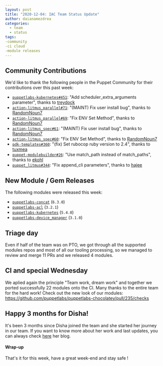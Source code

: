 ```yaml
---
layout: post
title: "2020-12-04: IAC Team Status Update"
author: daianamezdrea
categories:
  - team
  - status
tags:
-community
-ci cloud
-module releases
---
```


## Community Contributions

We'd like to thank the following people in the Puppet Community for their contributions over this past week:

- [`puppetlabs-kubernetes#451`][puppetlabs-kubernetes-pr-451]: "Add scheduler_extra_arguments parameter", thanks to [treydock][treydock]
- [`action-litmus_parallel#71`][action-litmus_parallel-pr-71]: "(MAINT) Fix user install bug", thanks to [RandomNoun7][RandomNoun7]
- [`action-litmus_parallel#69`][action-litmus_parallel-pr-69]: "Fix ENV Set Method", thanks to [RandomNoun7][RandomNoun7]
- [`action-litmus_spec#61`][action-litmus_spec-pr-61]: "(MAINT) Fix user install bug", thanks to [RandomNoun7][RandomNoun7]
- [`action-litmus_spec#60`][action-litmus_spec-pr-60]: "Fix ENV Set Method", thanks to [RandomNoun7][RandomNoun7]
- [`pdk-templates#360`][pdk-templates-pr-360]: "(fix) Set rubocop ruby version to 2.4", thanks to [tuxmea][tuxmea]
- [`puppet-modulebuilder#26`][puppet-modulebuilder-pr-26]: "Use match_path instead of match_paths", thanks to [ekohl][ekohl]
- [`puppet_litmus#344`][puppet_litmus-pr-344]: "Fix append_cli parameters", thanks to [hajee][hajee]

## New Module / Gem Releases

The following modules were released this week:

- [`puppetlabs-concat`][puppetlabs-concat] (`6.3.0`)
- [`puppetlabs-acl`][puppetlabs-acl] (`3.2.1`)
- [`puppetlabs-kubernetes`][puppetlabs-kubernetes] (`5.4.0`)
- [`puppetlabs-device_manager`][puppetlabs-device_manager] (`3.1.0`)

## Triage day

Even if half of the team was on PTO, we got through all the supported modules repos and most of all our tooling processing, so we managed to review and merge 11 PRs and we released 4 modules. 

## CI and special Wednesday

We aplied again the principle "Team work, dream work" and together we ported successfully 22 modules onto the CI. Many thanks to the entire team for the hard work! Check out the new look of our modules: https://github.com/puppetlabs/puppetlabs-chocolatey/pull/235/checks

## Happy 3 months for Disha! 

It's been 3 months since Disha joined the team and she started her journey in our team. If you want to know more about her work and last updates, you can always check [here](https://puppetlabs.github.io/iac/lifeofinternatpuppet/post_14.html) her blog.

#### Wrap-up

That's it for this week, have a great week-end and stay safe !


  [puppetlabs-concat]: https://github.com/puppetlabs/puppetlabs-concat
  [puppetlabs-acl]: https://github.com/puppetlabs/puppetlabs-acl
  [puppetlabs-kubernetes]: https://github.com/puppetlabs/puppetlabs-kubernetes
  [puppetlabs-device_manager]: https://github.com/puppetlabs/device_manager
  [puppetlabs-kubernetes-pr-451]: https://github.com/puppetlabs/puppetlabs-kubernetes/pull/451
  [treydock]: https://github.com/treydock
  [action-litmus_parallel-pr-71]: https://github.com/puppetlabs/action-litmus_parallel/pull/71
  [RandomNoun7]: https://github.com/RandomNoun7
  [action-litmus_parallel-pr-69]: https://github.com/puppetlabs/action-litmus_parallel/pull/69
  [action-litmus_spec-pr-61]: https://github.com/puppetlabs/action-litmus_spec/pull/61
  [action-litmus_spec-pr-60]: https://github.com/puppetlabs/action-litmus_spec/pull/60
  [pdk-templates-pr-360]: https://github.com/puppetlabs/pdk-templates/pull/360
  [tuxmea]: https://github.com/tuxmea
  [puppet-modulebuilder-pr-26]: https://github.com/puppetlabs/puppet-modulebuilder/pull/26
  [ekohl]: https://github.com/ekohl
  [puppet_litmus-pr-344]: https://github.com/puppetlabs/puppet_litmus/pull/344
  [hajee]: https://github.com/hajee

  [Adrian]:             https://github.com/adrianiurca
  [Ben]:                https://github.com/binford2k
  [Ciaran]:             https://github.com/sanfrancrisko
  [Daiana]:             https://github.com/daianamezdrea
  [Danny]:              https://github.com/carabasdaniel
  [DavidSchmitt]:       https://github.com/DavidS
  [DavidSwan]:          https://github.com/david22swan
  [Disha]:              https://github.com/Disha-maker
  [Lore]:               https://github.com/lionce
  [Michael]:            https://github.com/michaeltlombardi
  [Paula]:              https://github.com/pmcmaw
  [Sheena]:             https://github.com/sheenaajay
  [Supported Modules]:  https://puppetlabs.github.io/iac/modules/
  [Tools]:              https://puppetlabs.github.io/iac/tools/
